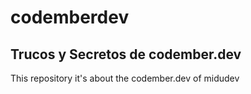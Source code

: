 # codemberdev
## Trucos y Secretos de codember.dev
This repository it's about the codember.dev of midudev
